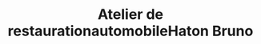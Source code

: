 ---
title: "Atelier de restaurationautomobileHaton Bruno"
url: /le-luart/atelier-de-restaurationautomobilehaton-bruno/
shop: Autowerkstatt
---
